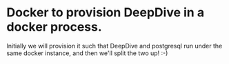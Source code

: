 # Docker to provision DeepDive in a docker process.

Initially we will provision it such that DeepDive and postgresql run under the same docker 
instance, and then we'll split the two up! :-) 


